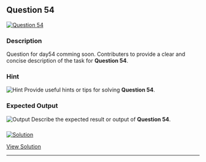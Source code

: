


## Question 54
<a href="https://github.com/alishgosai/Javascript-Exercise-and-Solutions/blob/master/questions/Question54.md" target="_blank">
  <img src="https://img.shields.io/badge/Question-54-purple?style=for-the-badge&logoSize=60" alt="Question 54">
</a>

### **Description**
Question for day54 comming soon.
Contributers to provide a clear and concise description of the task for **Question 54**.

### **Hint**
![Hint](https://img.shields.io/badge/Hint:-blue)
Provide useful hints or tips for solving **Question 54**.

### **Expected Output**
![Output](https://img.shields.io/badge/Output:-blue)
Describe the expected result or output of **Question 54**.

### <a href="https://github.com/alishgosai/Javascript-Exercise-and-Solutions/blob/master/solutions/Solution54.js" target="_blank">
  <img src="https://img.shields.io/badge/Solution-1f8e00?style=for-the-badge&logo=solution&logoColor=white" alt="Solution">
</a>

<a href="https://github.com/alishgosai/Javascript-Exercise-and-Solutions/blob/master/solutions/Solution54.js" target="_blank">View Solution</a>

---


